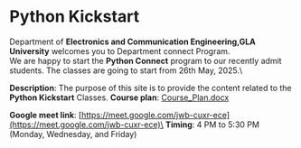 # Python Kickstart

Department of **Electronics and Communication Engineering,GLA University** welcomes you to Department connect Program.\
We are happy to start the **Python Connect** program to our recently admit students. The classes are going to start from 26th May, 2025.\


**Description**: The purpose of this site is to provide the content related to the **Python Kickstart** Classes. 
**Course plan**: [Course_Plan.docx](https://github.com/user-attachments/files/20380945/Course_Plan.docx)

**Google meet link**: [https://meet.google.com/jwb-cuxr-ece](https://meet.google.com/jwb-cuxr-ece)\
**Timing**: 4 PM to 5:30 PM (Monday, Wednesday, and Friday)
